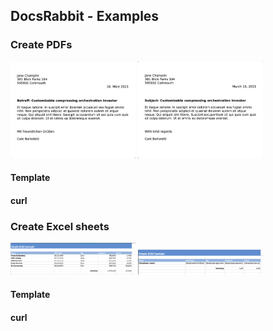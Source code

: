 ## DocsRabbit - Examples

### Create PDFs

<img src="img/PDF-en.png" width="200" />
<img src="img/PDF-de.png" width="200" />

#### Template

#### curl

### Create Excel sheets

<img src="img/excel.png" width="200" />
<img src="img/excel-template.png" width="200" />

#### Template

#### curl
